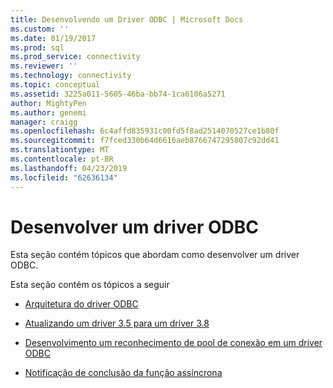 ```yaml
---
title: Desenvolvendo um Driver ODBC | Microsoft Docs
ms.custom: ''
ms.date: 01/19/2017
ms.prod: sql
ms.prod_service: connectivity
ms.reviewer: ''
ms.technology: connectivity
ms.topic: conceptual
ms.assetid: 3225a011-5605-46ba-bb74-1ca6106a5271
author: MightyPen
ms.author: genemi
manager: craigg
ms.openlocfilehash: 6c4affd835931c00fd5f8ad2514070527ce1b80f
ms.sourcegitcommit: f7fced330b64d6616aeb8766747295807c92dd41
ms.translationtype: MT
ms.contentlocale: pt-BR
ms.lasthandoff: 04/23/2019
ms.locfileid: "62636134"
---
```

# <a name="developing-an-odbc-driver"></a>Desenvolver um driver ODBC
Esta seção contém tópicos que abordam como desenvolver um driver ODBC.  
  
 Esta seção contém os tópicos a seguir  
  
-   [Arquitetura do driver ODBC](../../../odbc/reference/develop-driver/odbc-driver-architecture.md)  
  
-   [Atualizando um driver 3.5 para um driver 3.8](../../../odbc/reference/develop-driver/upgrading-a-3-5-driver-to-a-3-8-driver.md)  
  
-   [Desenvolvimento um reconhecimento de pool de conexão em um driver ODBC](../../../odbc/reference/develop-driver/developing-connection-pool-awareness-in-an-odbc-driver.md)  
  
-   [Notificação de conclusão da função assíncrona](../../../odbc/reference/develop-driver/notification-of-asynchronous-function-completion.md)
